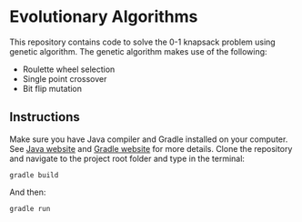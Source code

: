 # Evolutionary Algorithms

This repository contains code to solve the 0-1 knapsack problem using genetic algorithm. The genetic algorithm makes use of the following:

* Roulette wheel selection
* Single point crossover
* Bit flip mutation

## Instructions

Make sure you have Java compiler and Gradle installed on your computer. See [Java website](https://www.java.com/en/download/manual.jsp) and [Gradle website](https://gradle.org/install/) for more details. Clone the repository and navigate to the project root folder and type in the terminal:

```console
gradle build
```

And then:

```console
gradle run
```
